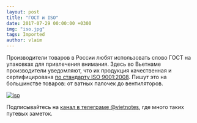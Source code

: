 ```yaml
---
layout: post
title: "ГОСТ и ISO"
date: 2017-07-29 00:00:00 +0300
img: "iso.jpg"
tags: Imported
author: vlaim
---
```


Производители товаров в России любят использовать слово ГОСТ на упаковках для привлечения внимания. Здесь во Вьетнаме производители уведомляют, что их продукция качественная и сертифицирована [по стандарту ISO 9001:2008](https://www.iso.org/standard/46486.html). Пишут это на большинстве товаров: от ватных палочек до вентиляторов.

[![iso](/blog/assets/img/iso.jpg)](/blog/assets/img/iso.jpg)

Подписывайтесь на [канал в телеграме @vietnotes](https://t.me/vietnotes), где много таких путевых заметок.